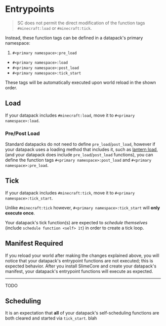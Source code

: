 # Entrypoints

> SC does not permit the direct modification of the function tags `#minecraft:load` or `#minecraft:tick`.

Instead, these function tags can be defined in a datapack's primary namespace:

1. `#<primary namespace>:pre_load`
* `#<primary namespace>:load`
* `#<primary namespace>:post_load`
* `#<primary namespace>:tick_start`

These tags will be automatically executed upon world reload in the shown order.

## Load

If your datapack includes `#minecraft:load`, move it to `#<primary namespace>:load`.

### Pre/Post Load
Standard datapacks do not need to define `pre_load`/`post_load`, however if your datapack uses a loading method that includes it, such as [lantern load](TODO), (and your datapack does include `pre_load`/`post_load` functions), you can define the function tags `#<primary namespace>:post_load` and `#<primary namespace>:pre_load`.

## Tick

If your datapack includes `#minecraft:tick`, move it to `#<primary namespace>:tick_start`.

Unlike `#minecraft:tick` however, `#<primary namespace>:tick_start` will **only execute once**.

Your datapack's tick function(s) are expected to *schedule themselves* (include `schedule function <self> 1t`) in order to create a tick loop.

## Manifest Required

If you reload your world after making the changes explained above, you will notice that your datapack's entrypoint functions are not executed; this is expected behavior. After you install SlimeCore and create your datapack's manifest, your datapack's entrypoint functions will execute as expected.

---

TODO

## Scheduling
It is an expectation that **all** of your datapack's self-scheduling functions are both cleared and started via `tick_start`. blah